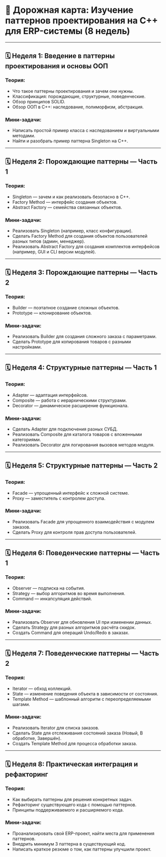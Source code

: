 # 🚀 Дорожная карта: Изучение паттернов проектирования на C++ для ERP-системы (8 недель)

---

## 🗓 Неделя 1: Введение в паттерны проектирования и основы ООП

### Теория:

* Что такое паттерны проектирования и зачем они нужны.
* Классификация: порождающие, структурные, поведенческие.
* Обзор принципов SOLID.
* Обзор ООП в C++: наследование, полиморфизм, абстракция.

### Мини-задачи:

* Написать простой пример класса с наследованием и виртуальными методами.
* Найти и разобрать пример паттерна Singleton на C++.

---

## 🗓 Неделя 2: Порождающие паттерны — Часть 1

### Теория:

* Singleton — зачем и как реализовать безопасно в C++.
* Factory Method — интерфейс создания объектов.
* Abstract Factory — семейства связанных объектов.

### Мини-задачи:

* Реализовать Singleton (например, класс конфигурации).
* Сделать Factory Method для создания объектов пользователей разных типов (админ, менеджер).
* Реализовать Abstract Factory для создания комплектов интерфейсов (например, GUI и CLI версии модулей).

---

## 🗓 Неделя 3: Порождающие паттерны — Часть 2

### Теория:

* Builder — поэтапное создание сложных объектов.
* Prototype — клонирование объектов.

### Мини-задачи:

* Реализовать Builder для создания сложного заказа с параметрами.
* Сделать Prototype для копирования товаров с разными настройками.

---

## 🗓 Неделя 4: Структурные паттерны — Часть 1

### Теория:

* Adapter — адаптация интерфейсов.
* Composite — работа с иерархическими структурами.
* Decorator — динамическое расширение функционала.

### Мини-задачи:

* Сделать Adapter для подключения разных СУБД.
* Реализовать Composite для каталога товаров с вложенными категориями.
* Реализовать Decorator для логирования вызовов методов модуля.

---

## 🗓 Неделя 5: Структурные паттерны — Часть 2

### Теория:

* Facade — упрощенный интерфейс к сложной системе.
* Proxy — заместитель с контролем доступа.

### Мини-задачи:

* Реализовать Facade для упрощенного взаимодействия с модулем заказов.
* Сделать Proxy для контроля прав доступа пользователей.

---

## 🗓 Неделя 6: Поведенческие паттерны — Часть 1

### Теория:

* Observer — подписка на события.
* Strategy — выбор алгоритмов во время выполнения.
* Command — инкапсуляция действий.

### Мини-задачи:

* Реализовать Observer для обновления UI при изменении данных.
* Сделать Strategy для разных алгоритмов расчёта скидок.
* Создать Command для операций Undo/Redo в заказах.

---

## 🗓 Неделя 7: Поведенческие паттерны — Часть 2

### Теория:

* Iterator — обход коллекций.
* State — изменение поведения объекта в зависимости от состояния.
* Template Method — шаблонный алгоритм с переопределяемыми шагами.

### Мини-задачи:

* Реализовать Iterator для списка заказов.
* Сделать State для отслеживания состояний заказа (Новый, В обработке, Завершён).
* Создать Template Method для процесса обработки заказа.

---

## 🗓 Неделя 8: Практическая интеграция и рефакторинг

### Теория:

* Как выбирать паттерны для решения конкретных задач.
* Рефакторинг существующего кода с помощью паттернов.
* Принципы поддерживаемого и расширяемого кода.

### Мини-задачи:

* Проанализировать свой ERP-проект, найти места для применения паттернов.
* Внедрить минимум 3 паттерна в существующий код.
* Написать краткое резюме о том, как паттерны улучшили проект.
